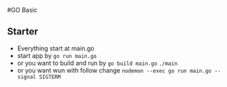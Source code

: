 #GO Basic

## Starter

- Everything start at main.go
- start app by
  `go run main.go`
- or you want to build and run by
  `go build main.go`
  `./main`
- or you want wun with follow change
  `nodemon --exec go run main.go --signal SIGTERM`
